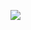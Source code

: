 [![](http://img.youtube.com/vi/ehk9Pp23wAI/0.jpg)](https://www.youtube.com/watch?v=ehk9Pp23wAI&list=PLb6UbFXBdbCrvdXVgY_3jp5swtvW24fYv&index=1)
